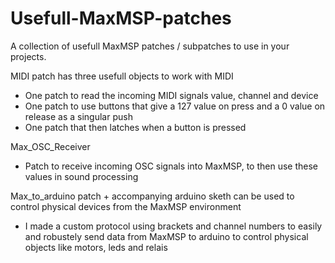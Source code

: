 # Usefull-MaxMSP-patches
A collection of usefull MaxMSP patches / subpatches to use in your projects. 


MIDI patch has three usefull objects to work with MIDI
- One patch to read the incoming MIDI signals value, channel and device
- One patch to use buttons that give a 127 value on press and a 0 value on release as a singular push
- One patch that then latches when a button is pressed


Max_OSC_Receiver
- Patch to receive incoming OSC signals into MaxMSP, to then use these values in sound processing


Max_to_arduino patch + accompanying arduino sketh can be used to control physical devices from the MaxMSP environment
- I made a custom protocol using brackets and channel numbers to easily and robustely send data from MaxMSP to arduino to control physical objects like motors, leds and relais

